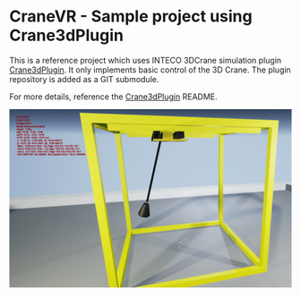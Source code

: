 # CraneVR - Sample project using Crane3dPlugin

This is a reference project which uses INTECO 3DCrane simulation plugin [Crane3dPlugin](https://github.com/RedFox20/Crane3dPlugin). It only implements basic control of the 3D Crane. The plugin repository is added as a GIT submodule.

For more details, reference the [Crane3dPlugin](https://github.com/RedFox20/Crane3dPlugin) README.

![Image of 3DCrane](cranevr.jpg)
